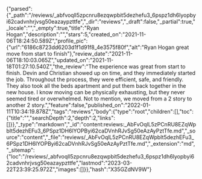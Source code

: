 {"parsed":{"_path":"/reviews/_abfvoqll5zpcnru8ezqwpbit5dezhefu3_6pspz1dh6lyopbyi62cadvnhrjvsg50eazaypzttfe","_dir":"reviews","_draft":false,"_partial":true,"_locale":"","_empty":true,"title":"Ryan Hogan","description":"","stars":5,"created_on":"2021-11-06T18:24:50.589Z","profile_pic":{"url":"6186c8723dd6203d1f1d91f8_4e3575f80f","alt":"Ryan Hogan great move from start to finish"},"review_date":"2021-11-06T18:10:03.065Z","updated_on":"2021-11-18T01:27:10.540Z","the_review":"The experience was great from start to finish. Devin and Christian showed up on time, and they immediately started the job. Throughout the process, they were efficient, safe, and friendly. They also took all the beds apartment and put them back together in the new house. I know moving can be physically exhausting, but they never seemed tired or overwhelmed. Not to mention, we moved from a 2 story to another 2 story.","feature":false,"published_on":"2022-01-11T10:34:19.878Z","tags":"reviews","body":{"type":"root","children":[],"toc":{"title":"","searchDepth":2,"depth":2,"links":[]}},"_type":"markdown","_id":"content:reviews:_AbFvOqlL5zPCnRU8EZqWpbIt5dezhEFu3_6PSpz1DH6lYOPByi62caDVnhRJvSg50eAzAyPztTfe.md","_source":"content","_file":"reviews/_AbFvOqlL5zPCnRU8EZqWpbIt5dezhEFu3_6PSpz1DH6lYOPByi62caDVnhRJvSg50eAzAyPztTfe.md","_extension":"md","_sitemap":{"loc":"/reviews/_abfvoqll5zpcnru8ezqwpbit5dezhefu3_6pspz1dh6lyopbyi62cadvnhrjvsg50eazaypzttfe","lastmod":"2023-03-22T23:39:25.972Z","images":[]}},"hash":"X35GZdNV9W"}
